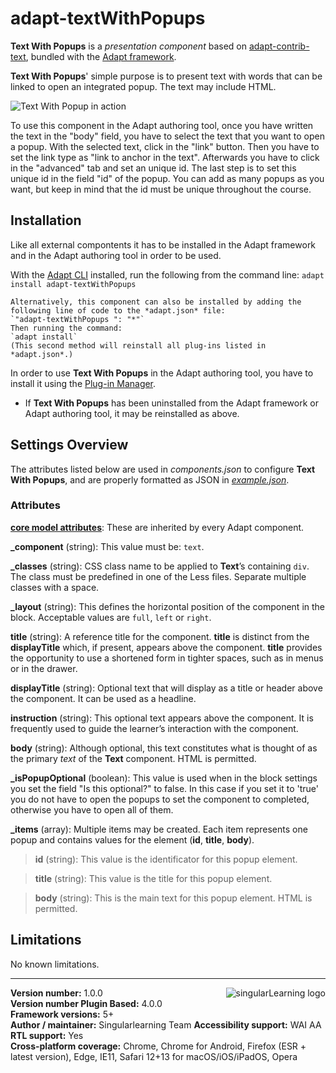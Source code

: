 # adapt-textWithPopups  

**Text With Popups** is a *presentation component* based on [adapt-contrib-text](https://github.com/adaptlearning/adapt-contrib-text), bundled with the [Adapt framework](https://github.com/adaptlearning/adapt_framework).  

**Text With Popups**' simple purpose is to present text with words that can be linked to open an integrated popup. The text may include HTML.

<img src="https://gitlab.com/SingularLearning/documentation/-/raw/master/adapt_learning/plugins/images/adapt-textWithPopups.gif" alt="Text With Popup in action">

To use this component in the Adapt authoring tool, once you have written the text in the "body" field, you have to select the text that you want to open a popup. With the selected text, click in the "link" button. Then you have to set the link type as "link to anchor in the text". Afterwards you have to click in the "advanced" tab and set an unique id. The last step is to set this unique id in the field "id" of the popup.
You can add as many popups as you want, but keep in mind that the id must be unique throughout the course.

## Installation

Like all external compontents it has to be installed in the Adapt framework and in the Adapt authoring tool in order to be used.

With the [Adapt CLI](https://github.com/adaptlearning/adapt-cli) installed, run the following from the command line: 
`adapt install adapt-textWithPopups `

    Alternatively, this component can also be installed by adding the following line of code to the *adapt.json* file:  
    `"adapt-textWithPopups ": "*"`  
    Then running the command:  
    `adapt install`  
    (This second method will reinstall all plug-ins listed in *adapt.json*.)

In order to use **Text With Popups** in the Adapt authoring tool, you have to install it using the [Plug-in Manager](https://github.com/adaptlearning/adapt_authoring/wiki/Plugin-Management).

* If **Text With Popups** has been uninstalled from the Adapt framework or Adapt authoring tool, it may be reinstalled as above.

## Settings Overview

The attributes listed below are used in *components.json* to configure **Text With Popups**, and are properly formatted as JSON in [*example.json*](https://gitlab.com/singular-adapt/adapt-textWithPopups/blob/master/example.json).

### Attributes

[**core model attributes**](https://github.com/adaptlearning/adapt_framework/wiki/Core-model-attributes): These are inherited by every Adapt component.

**\_component** (string): This value must be: `text`.

**\_classes** (string): CSS class name to be applied to **Text**’s containing `div`. The class must be predefined in one of the Less files. Separate multiple classes with a space.

**\_layout** (string): This defines the horizontal position of the component in the block. Acceptable values are `full`, `left` or `right`.  

**title** (string): A reference title for the component. **title** is distinct from the **displayTitle** which, if present, appears above the component. **title** provides the opportunity to use a shortened form in tighter spaces, such as in menus or in the drawer.  

**displayTitle** (string): Optional text that will display as a title or header above the component. It can be used as a headline.   

**instruction** (string): This optional text appears above the component. It is frequently used to
guide the learner’s interaction with the component.

**body** (string): Although optional, this text constitutes what is thought of as the primary *text* of the **Text** component. HTML is permitted.  

**_isPopupOptional** (boolean): This value is used when in the block settings you set the field "Is this optional?" to false. In this case if you set it to 'true' you do not have to open the popups to set the component to completed, otherwise you have to open all of them.

**_items** (array): Multiple items may be created. Each item represents one popup and contains values for the element (**id**, **title**, **body**).

>**id** (string): This value is the identificator for this popup element.

>**title** (string): This value is the title for this popup element.

>**body** (string): This is the main text for this popup element.  HTML is permitted.

## Limitations

No known limitations.

----------------------------
**Version number:**  1.0.0  <a href="https://singularlearning.com/" target="_blank"><img src="https://singularlearning.com/logo/singularLearning.png" alt="singularLearning logo" align="right"></a>  
**Version number Plugin Based:** 4.0.0  
**Framework versions:** 5+  
**Author / maintainer:** Singularlearning Team
**Accessibility support:** WAI AA  
**RTL support:** Yes  
**Cross-platform coverage:** Chrome, Chrome for Android, Firefox (ESR + latest version), Edge, IE11, Safari 12+13 for macOS/iOS/iPadOS, Opera  
